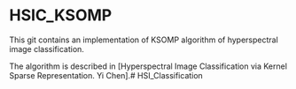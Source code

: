 # HSIC_KSOMP

This git contains an implementation of KSOMP algorithm of hyperspectral image classification. 

The algorithm is described in [Hyperspectral Image Classification via
Kernel Sparse Representation. Yi Chen].# HSI_Classification
